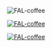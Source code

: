 <p align="left"> <img src="https://komarev.com/ghpvc/?username=FAL-coffee&label=Profile%20views&color=0e75b6&style=FAL-coffee" alt="FAL-coffee" /> </p>

<p align="left"> <a href="https://github.com/ryo-ma/github-profile-trophy"><img src="https://github-profile-trophy.vercel.app/?username=FAL-coffee" alt="FAL-coffee" /></a> </p>

<p align="left"> <a href="https://twitter.com/fal_engineer" target="blank"><img src="https://img.shields.io/twitter/follow/fal_engineer?logo=twitter&style=for-the-badge" alt="FAL-coffee" /></a> </p>
